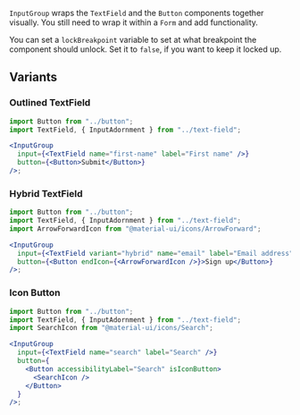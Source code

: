 `InputGroup` wraps the `TextField` and the `Button` components together visually. You still need to wrap it within a `Form` and add functionality.

You can set a `lockBreakpoint` variable to set at what breakpoint the component should unlock. Set it to `false`, if you want to keep it locked up.

## Variants

### Outlined TextField

```jsx
import Button from "../button";
import TextField, { InputAdornment } from "../text-field";

<InputGroup
  input={<TextField name="first-name" label="First name" />}
  button={<Button>Submit</Button>}
/>;
```

### Hybrid TextField

```jsx
import Button from "../button";
import TextField, { InputAdornment } from "../text-field";
import ArrowForwardIcon from "@material-ui/icons/ArrowForward";

<InputGroup
  input={<TextField variant="hybrid" name="email" label="Email address" />}
  button={<Button endIcon={<ArrowForwardIcon />}>Sign up</Button>}
/>;
```

### Icon Button

```jsx
import Button from "../button";
import TextField, { InputAdornment } from "../text-field";
import SearchIcon from "@material-ui/icons/Search";

<InputGroup
  input={<TextField name="search" label="Search" />}
  button={
    <Button accessibilityLabel="Search" isIconButton>
      <SearchIcon />
    </Button>
  }
/>;
```
